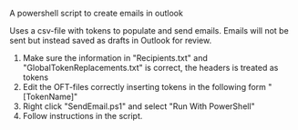 A powershell script to create emails in outlook

Uses a csv-file with tokens to populate and send emails. Emails will not be sent but instead saved as drafts in Outlook for review.

1. Make sure the information in "Recipients.txt" and "GlobalTokenReplacements.txt" is correct, the headers is treated as tokens
2. Edit the OFT-files correctly inserting tokens in the following form "[TokenName]"
3. Right click "SendEmail.ps1" and select "Run With PowerShell"
4. Follow instructions in the script.

